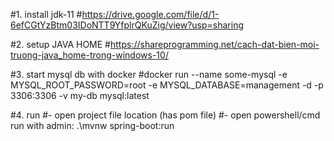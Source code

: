 #1. install jdk-11
#https://drive.google.com/file/d/1-6efCGtYzBtm03IDoNTT9YfplrQKuZig/view?usp=sharing

#2. setup JAVA HOME
#https://shareprogramming.net/cach-dat-bien-moi-truong-java_home-trong-windows-10/

#3. start mysql db with docker
#docker run --name some-mysql -e MYSQL_ROOT_PASSWORD=root -e MYSQL_DATABASE=management -d -p 3306:3306 -v my-db mysql:latest

#4. run
#- open project file location (has pom file)
#- open powershell/cmd run with admin: .\mvnw spring-boot:run 

